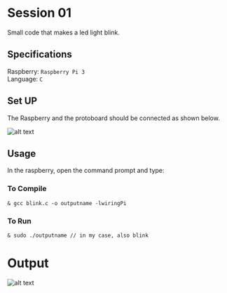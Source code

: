 # Session 01

Small code that makes a led light blink.

## Specifications

Raspberry: `Raspberry Pi 3` <br />
Language: `C` <br />

## Set UP

The Raspberry and the protoboard should be connected as shown below. <br />

![alt text](https://github.com/the-other-mariana/circuits-workshop/blob/master/session01/images/rasp-proto.jpg?raw=true)

## Usage

In the raspberry, open the command prompt and type:

### To Compile

```
& gcc blink.c -o outputname -lwiringPi
```

### To Run

```
& sudo ./outputname // in my case, also blink
```

# Output

![alt text](https://github.com/the-other-mariana/circuits-workshop/blob/master/session01/images/output-blink.gif)